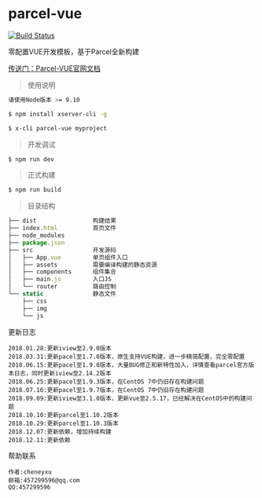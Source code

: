# parcel-vue
[![Build Status](https://travis-ci.com/cheneyweb/parcel-vue.svg?branch=master)](https://travis-ci.com/cheneyweb/parcel-vue)

零配置VUE开发模板，基于Parcel全新构建

[传送门：Parcel-VUE官网文档](http://parcel.xserver.top)

> 使用说明

```bash
请使用Node版本 >= 9.10
```

```bash
$ npm install xserver-cli -g

$ x-cli parcel-vue myproject
```

> 开发调试
```bash
$ npm run dev
```

> 正式构建
```bash
$ npm run build
```

>目录结构
```js
├── dist                构建结果
├── index.html          首页文件
├── node_modules
├── package.json
├── src                 开发源码
│   ├── App.vue			单页组件入口
│   ├── assets			需要编译构建的静态资源
│   ├── components		组件集合
│   ├── main.js			入口JS
│   └── router			路由控制
└── static              静态文件
    ├── css
    ├── img
    └── js
```

更新日志
>
	2018.01.28:更新iview至2.9.0版本
	2018.03.31:更新pacel至1.7.0版本，原生支持VUE构建，进一步精简配置，完全零配置
	2018.06.15:更新pacel至1.9.0版本，大量BUG修正和新特性加入，详情查看parcel官方版本日志，同时更新iview至2.14.2版本
	2018.06.25:更新pacel至1.9.3版本，在CentOS 7中仍旧存在构建问题
	2018.07.16:更新pacel至1.9.7版本，在CentOS 7中仍旧存在构建问题
	2018.09.09:更新iview至3.1.0版本，更新vue至2.5.17，已经解决在CentOS中的构建问题
	2018.10.10:更新parcel至1.10.2版本
	2018.10.29:更新parcel至1.10.3版本
	2018.12.07:更新依赖，增加持续构建
	2018.12.11:更新依赖
	
帮助联系
>
	作者:cheneyxu
	邮箱:457299596@qq.com
	QQ:457299596
